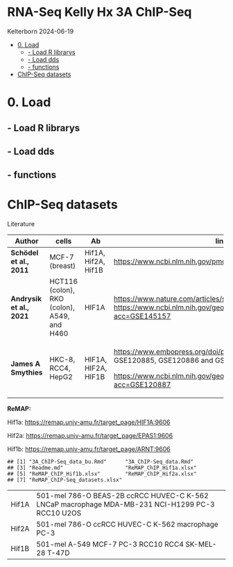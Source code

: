 RNA-Seq Kelly Hx 3A ChIP-Seq
================
Kelterborn
2024-06-19

- [0. Load](#0-load)
  - [- Load R librarys](#--load-r-librarys)
  - [- Load dds](#--load-dds)
  - [- functions](#--functions)
- [ChIP-Seq datasets](#chip-seq-datasets)

# 0. Load

## - Load R librarys

## - Load dds

## - functions

# ChIP-Seq datasets

Literature

<table style="width:99%;">
<colgroup>
<col style="width: 12%" />
<col style="width: 20%" />
<col style="width: 9%" />
<col style="width: 55%" />
</colgroup>
<thead>
<tr class="header">
<th>Author</th>
<th>cells</th>
<th>Ab</th>
<th>link</th>
</tr>
</thead>
<tbody>
<tr class="odd">
<td><strong>Schödel et al., 2011</strong></td>
<td>MCF-7 (breast)</td>
<td>Hif1A, Hif2A, Hif1B</td>
<td><a href="https://www.ncbi.nlm.nih.gov/pmc/articles/PMC3374576/"
class="uri">https://www.ncbi.nlm.nih.gov/pmc/articles/PMC3374576/</a></td>
</tr>
<tr class="even">
<td><strong>Andrysik et al., 2021</strong></td>
<td>HCT116 (colon), RKO (colon), A549, and H460</td>
<td>HIF1A</td>
<td><a href="https://www.nature.com/articles/s41467-021-21687-2#Sec11"
class="uri">https://www.nature.com/articles/s41467-021-21687-2#Sec11</a>
<a href="https://www.ncbi.nlm.nih.gov/geo/query/acc.cgi?acc=GSE145157"
class="uri">https://www.ncbi.nlm.nih.gov/geo/query/acc.cgi?acc=GSE145157</a></td>
</tr>
<tr class="odd">
<td><strong>James A Smythies</strong></td>
<td>HKC-8, RCC4, HepG2</td>
<td>HIF1A, HIF2A, HIF1B</td>
<td><p><a
href="https://www.embopress.org/doi/pdf/10.15252/embr.201846401"
class="uri">https://www.embopress.org/doi/pdf/10.15252/embr.201846401</a>
GSE120885, GSE120886 and GSE120887</p>
<p><a
href="https://www.ncbi.nlm.nih.gov/geo/query/acc.cgi?acc=GSE120887"
class="uri">https://www.ncbi.nlm.nih.gov/geo/query/acc.cgi?acc=GSE120887</a></p></td>
</tr>
</tbody>
</table>

**ReMAP:**

Hif1a: <https://remap.univ-amu.fr/target_page/HIF1A:9606>

Hif2a: <https://remap.univ-amu.fr/target_page/EPAS1:9606>

Hif1b: <https://remap.univ-amu.fr/target_page/ARNT:9606>

    ## [1] "3A_ChIP-Seq_data_bu.Rmd"      "3A_ChIP-Seq_data.Rmd"        
    ## [3] "Readme.md"                    "ReMAP_ChIP_Hif1a.xlsx"       
    ## [5] "ReMAP_ChIP_Hif1b.xlsx"        "ReMAP_ChIP_Hif2a.xlsx"       
    ## [7] "ReMAP_ChIP-Seq_datasets.xlsx"

|       |                                                                                                 |
|:------|:------------------------------------------------------------------------------------------------|
| Hif1A | 501-mel 786-O BEAS-2B ccRCC HUVEC-C K-562 LNCaP macrophage MDA-MB-231 NCI-H1299 PC-3 RCC10 U2OS |
| Hif2A | 501-mel 786-O ccRCC HUVEC-C K-562 macrophage PC-3                                               |
| Hif1B | 501-mel A-549 MCF-7 PC-3 RCC10 RCC4 SK-MEL-28 T-47D                                             |
